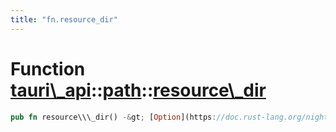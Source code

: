 ```yaml
---
title: "fn.resource_dir"
---
```


Function [tauri\\\_api](/docs/api/rust/tauri\_api/../index.html)::[path](/docs/api/rust/tauri\_api/index.html)::[resource\\\_dir](/docs/api/rust/tauri\_api/)
=============================================================================================================================================================

```rust
pub fn resource\\\_dir() -&gt; [Option](https://doc.rust-lang.org/nightly/core/option/enum.Option.html "enum core::option::Option")&lt;[PathBuf](https://doc.rust-lang.org/nightly/std/path/struct.PathBuf.html "struct std::path::PathBuf")\&gt;
```
      